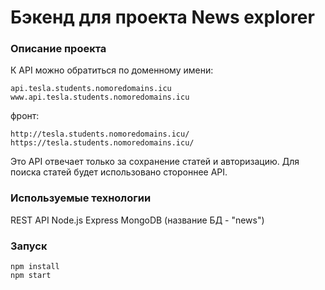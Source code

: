 # Бэкенд для проекта News explorer

### Описание проекта

К API можно обратиться по доменному имени:
```
api.tesla.students.nomoredomains.icu
www.api.tesla.students.nomoredomains.icu
```
фронт:
```
http://tesla.students.nomoredomains.icu/
https://tesla.students.nomoredomains.icu/
```
Это API отвечает только за сохранение статей и авторизацию. Для поиска статей будет использовано стороннее API. 

### Используемые технологии

REST API
Node.js
Express
MongoDB (название БД - "news")

### Запуск

```
npm install
npm start
```

<!-- 178.154.228.91
myfifthattempt.students.nomoredomains.icu www.myfifthattempt.students.nomoredomains.icu
api.myfifthattempt.students.nomoredomains.icu www.api.myfifthattempt.students.nomoredomains.icu
nomore.students.nomoredomains.icu www.nomore.students.nomoredomains.icu
api.nomore.students.nomoredomains.icu www.api.nomore.students.nomoredomains.icu


// не используется
.regex(/^http[s]?:\/\/\w+/)
***
const ValidationError = require('../errors/ValidationError');
const errors = require('../errors/errors');

const checkPassword = (req, res, next) => {
  const { password } = req.body;

  if (!password.trim() || password.trim().length < 8) {
    throw new ValidationError(errors.noPassword);
  } else {
    next();
  }
};

module.exports = checkPassword;
***
    .catch((err) => {
      if (err.name === 'ValidationError') {
        throw new ValidationError(`${Object.values(err.errors).map((error) => error.message).join('!!! ')}`);
      } // не работает
    })
 -->
